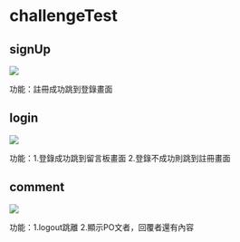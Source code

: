 # challengeTest


## signUp
![](https://i.imgur.com/XM4fLkI.png)

功能：註冊成功跳到登錄畫面


## login
![](https://i.imgur.com/ISZNwfP.png)

功能：1.登錄成功跳到留言板畫面
     2.登錄不成功則跳到註冊畫面

## comment
![](https://i.imgur.com/DiNv4p1.png)

功能：1.logout跳離
     2.顯示PO文者，回覆者還有內容
